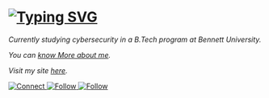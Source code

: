 <h1>
  <a href="https://git.io/typing-svg">
    <img src="https://readme-typing-svg.demolab.com?font=Roboto&size=20&duration=3000&pause=1000&color=F7F7F7&width=435&lines=Hi%2C+It's+Vaibhav" alt="Typing SVG">
  </a>
</h1>

*Currently studying cybersecurity in a B.Tech program at Bennett University.*

*You can [know More about me](https://youtube.com).*

*Visit my site [here](https://youtube.com).*

<p>
  <a href="https://www.linkedin.com/in/vaibhav-pathak-9202652b7" target="_blank">
    <img alt="Connect" src="https://img.shields.io/badge/Connect-0A66C2?style=flat&logo=linkedin&logoColor=ffffff">
  </a>
  <a href="https://twitter.com/" target="_blank">
    <img alt="Follow" src="https://img.shields.io/badge/Follow-ffffff?style=flat&logo=X&logoColor=black">
  </a>
  <a href="https://instagram.com/_vaibhav._.11" target="_blank">
    <img alt="Follow" src="https://img.shields.io/badge/Follow-833AB4?style=flat&logo=instagram&logoColor=ffffff">
  </a>
</p>
